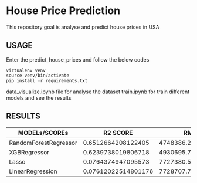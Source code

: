 # House Price Prediction
This repository goal is analyse and predict house prices in USA

## USAGE
Enter the predict_house_prices and follow the below codes
```
virtualenv venv
source venv/bin/activate
pip install -r requirements.txt
```
data_visualize.ipynb file for analyse the dataset
train.ipynb for train different models and see the results

## RESULTS

MODELs/SCOREs |  R2 SCORE |  RMSE |  MSE |  MAE
--- | --- | --- | --- | --- |
RandomForestRegressor | 0.6512664208122405 | 4748386.263317866 | 22547172105665.81 | 807322.6456264602
XGBRegressor | 0.6239738019806718 | 4930695.784860931 | 24311760922845.35 | 929608.2711104134
Lasso | 0.0764374947095573 | 7727380.594256299 | 59712410848488.82 | 1451490.140819531
LinearRegression | 0.07612022514801176 | 7728707.7660077885 | 59732923732349.09 | 1472770.2875585465
